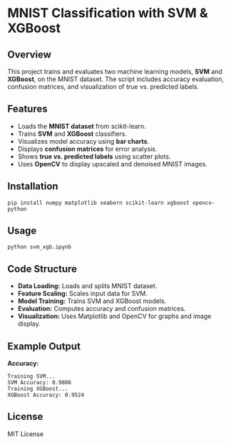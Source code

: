 <h1>MNIST Classification with SVM & XGBoost</h1>

<h2>Overview</h2>
<p>This project trains and evaluates two machine learning models, <strong>SVM</strong> and <strong>XGBoost</strong>, on the MNIST dataset. The script includes accuracy evaluation, confusion matrices, and visualization of true vs. predicted labels.</p>

<h2>Features</h2>
<ul>
    <li>Loads the <strong>MNIST dataset</strong> from scikit-learn.</li>
    <li>Trains <strong>SVM</strong> and <strong>XGBoost</strong> classifiers.</li>
    <li>Visualizes model accuracy using <strong>bar charts</strong>.</li>
    <li>Displays <strong>confusion matrices</strong> for error analysis.</li>
    <li>Shows <strong>true vs. predicted labels</strong> using scatter plots.</li>
    <li>Uses <strong>OpenCV</strong> to display upscaled and denoised MNIST images.</li>
</ul>

<h2>Installation</h2>
<pre><code>pip install numpy matplotlib seaborn scikit-learn xgboost opencv-python</code></pre>

<h2>Usage</h2>
<pre><code>python svm_xgb.ipynb</code></pre>

<h2>Code Structure</h2>
<ul>
    <li><strong>Data Loading:</strong> Loads and splits MNIST dataset.</li>
    <li><strong>Feature Scaling:</strong> Scales input data for SVM.</li>
    <li><strong>Model Training:</strong> Trains SVM and XGBoost models.</li>
    <li><strong>Evaluation:</strong> Computes accuracy and confusion matrices.</li>
    <li><strong>Visualization:</strong> Uses Matplotlib and OpenCV for graphs and image display.</li>
</ul>

<h2>Example Output</h2>
<p><strong>Accuracy:</strong></p>
<pre><code>Training SVM...
SVM Accuracy: 0.9806
Training XGBoost...
XGBoost Accuracy: 0.9524</code></pre>

<h2>License</h2>
<p>MIT License</p>
